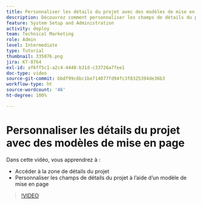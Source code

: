 ```yaml
---
title: Personnaliser les détails du projet avec des modèles de mise en page
description: Découvrez comment personnaliser les champs de détails du projet à l’aide d’un modèle de mise en page.
feature: System Setup and Administration
activity: deploy
team: Technical Marketing
role: Admin
level: Intermediate
type: Tutorial
thumbnail: 335076.png
jira: KT-8764
exl-id: af6ff5c1-a2c4-4440-b31d-c33726a7fee1
doc-type: video
source-git-commit: bbdf99c6bc1be714077fd94fc3f8325394de36b3
workflow-type: ht
source-wordcount: '46'
ht-degree: 100%

---
```


# Personnaliser les détails du projet avec des modèles de mise en page

Dans cette vidéo, vous apprendrez à :

* Accéder à la zone de détails du projet
* Personnaliser les champs de détails du projet à l’aide d’un modèle de mise en page

>[!VIDEO](https://video.tv.adobe.com/v/335076/?quality=12&learn=on&enablevpops=1)
